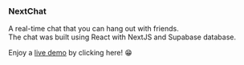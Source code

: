 ### NextChat

A real-time chat that you can hang out with friends. <br>
The chat was built using React with NextJS and Supabase database.

Enjoy a [live demo](https://next-chat-neon.vercel.app/) by clicking here! 😁
